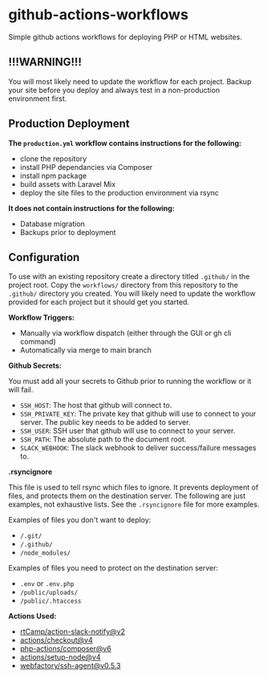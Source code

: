 # github-actions-workflows

Simple github actions workflows for deploying PHP or HTML websites.

## !!!WARNING!!!

You will most likely need to update the workflow for each project. Backup your site before you deploy and always test in a non-production environment first.

## Production Deployment

**The `production.yml` workflow contains instructions for the following:**
- clone the repository
- install PHP dependancies via Composer
- install npm package
- build assets with Laravel Mix
- deploy the site files to the production environment via rsync

**It does not contain instructions for the following:**
- Database migration
- Backups prior to deployment

## Configuration

To use with an existing repository create a directory titled `.github/` in the project root. Copy the `workflows/` directory from this repository to the `.github/` directory you created. You will likely need to update the workflow provided for each project but it should get you started.

**Workflow Triggers:**

- Manually via workflow dispatch (either through the GUI or gh cli command)
- Automatically via merge to main branch

**Github Secrets:**

You must add all your secrets to Github prior to running the workflow or it will fail.

- `SSH_HOST`: The host that github will connect to.
- `SSH_PRIVATE_KEY`: The private key that github will use to connect to your server. The public key needs to be added to server.
- `SSH_USER`: SSH user that github will use to connect to your server.
- `SSH_PATH`: The absolute path to the document root.
- `SLACK_WEBHOOK`: The slack webhook to deliver success/failure messages to.

**.rsyncignore**

This file is used to tell rsync which files to ignore. It prevents deployment of files, and protects them on the destination server. The following are just examples, not exhaustive lists. See the `.rsyncignore` file for more examples.

Examples of files you don't want to deploy:
- `/.git/`
- `/.github/`
- `/node_modules/`

Examples of files you need to protect on the destination server:
- `.env` or `.env.php`
- `/public/uploads/`
- `/public/.htaccess`

**Actions Used:**
- [rtCamp/action-slack-notify@v2](https://github.com/rtCamp/action-slack-notify)
- [actions/checkout@v4](https://github.com/actions/checkout)
- [php-actions/composer@v6](https://github.com/php-actions/composer)
- [actions/setup-node@v4](https://github.com/actions/setup-node)
- [webfactory/ssh-agent@v0.5.3](https://github.com/webfactory/ssh-agent)
